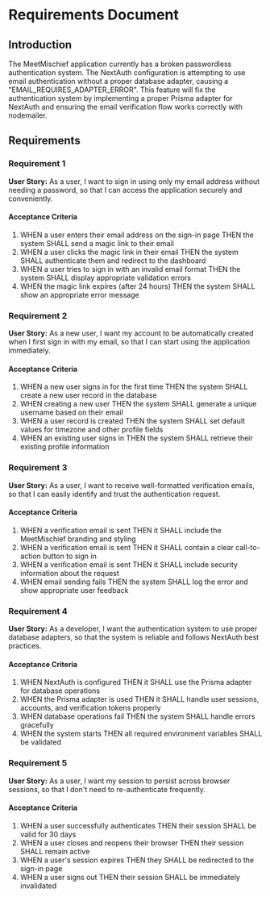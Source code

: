 # Requirements Document

## Introduction

The MeetMischief application currently has a broken passwordless authentication system. The NextAuth configuration is attempting to use email authentication without a proper database adapter, causing a "EMAIL_REQUIRES_ADAPTER_ERROR". This feature will fix the authentication system by implementing a proper Prisma adapter for NextAuth and ensuring the email verification flow works correctly with nodemailer.

## Requirements

### Requirement 1

**User Story:** As a user, I want to sign in using only my email address without needing a password, so that I can access the application securely and conveniently.

#### Acceptance Criteria

1. WHEN a user enters their email address on the sign-in page THEN the system SHALL send a magic link to their email
2. WHEN a user clicks the magic link in their email THEN the system SHALL authenticate them and redirect to the dashboard
3. WHEN a user tries to sign in with an invalid email format THEN the system SHALL display appropriate validation errors
4. WHEN the magic link expires (after 24 hours) THEN the system SHALL show an appropriate error message

### Requirement 2

**User Story:** As a new user, I want my account to be automatically created when I first sign in with my email, so that I can start using the application immediately.

#### Acceptance Criteria

1. WHEN a new user signs in for the first time THEN the system SHALL create a new user record in the database
2. WHEN creating a new user THEN the system SHALL generate a unique username based on their email
3. WHEN a user record is created THEN the system SHALL set default values for timezone and other profile fields
4. WHEN an existing user signs in THEN the system SHALL retrieve their existing profile information

### Requirement 3

**User Story:** As a user, I want to receive well-formatted verification emails, so that I can easily identify and trust the authentication request.

#### Acceptance Criteria

1. WHEN a verification email is sent THEN it SHALL include the MeetMischief branding and styling
2. WHEN a verification email is sent THEN it SHALL contain a clear call-to-action button to sign in
3. WHEN a verification email is sent THEN it SHALL include security information about the request
4. WHEN email sending fails THEN the system SHALL log the error and show appropriate user feedback

### Requirement 4

**User Story:** As a developer, I want the authentication system to use proper database adapters, so that the system is reliable and follows NextAuth best practices.

#### Acceptance Criteria

1. WHEN NextAuth is configured THEN it SHALL use the Prisma adapter for database operations
2. WHEN the Prisma adapter is used THEN it SHALL handle user sessions, accounts, and verification tokens properly
3. WHEN database operations fail THEN the system SHALL handle errors gracefully
4. WHEN the system starts THEN all required environment variables SHALL be validated

### Requirement 5

**User Story:** As a user, I want my session to persist across browser sessions, so that I don't need to re-authenticate frequently.

#### Acceptance Criteria

1. WHEN a user successfully authenticates THEN their session SHALL be valid for 30 days
2. WHEN a user closes and reopens their browser THEN their session SHALL remain active
3. WHEN a user's session expires THEN they SHALL be redirected to the sign-in page
4. WHEN a user signs out THEN their session SHALL be immediately invalidated